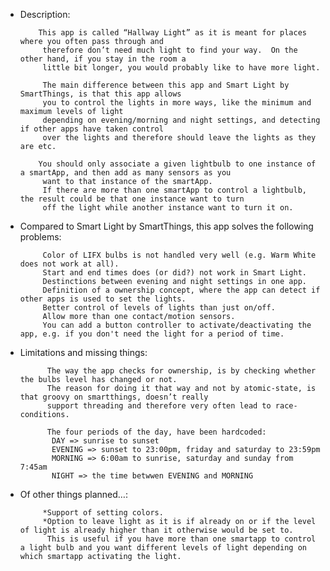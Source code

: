  *	Description:
 
            This app is called “Hallway Light” as it is meant for places where you often pass through and 
             therefore don’t need much light to find your way.  On the other hand, if you stay in the room a
             little bit longer, you would probably like to have more light.
             		
             The main difference between this app and Smart Light by SmartThings, is that this app allows
             you to control the lights in more ways, like the minimum and maximum levels of light
             depending on evening/morning and night settings, and detecting if other apps have taken control
             over the lights and therefore should leave the lights as they are etc.
             
            You should only associate a given lightbulb to one instance of a smartApp, and then add as many sensors as you
             want to that instance of the smartApp.
             If there are more than one smartApp to control a lightbulb, the result could be that one instance want to turn
             off the light while another instance want to turn it on.
             
 *	Compared to Smart Light by SmartThings, this app solves the following problems:
 
             Color of LIFX bulbs is not handled very well (e.g. Warm White does not work at all).
             Start and end times does (or did?) not work in Smart Light.
             Destinctions between evening and night settings in one app.
             Definition of a ownership concept, where the app can detect if other apps is used to set the lights.
             Better control of levels of lights than just on/off.
             Allow more than one contact/motion sensors.
             You can add a button controller to activate/deactivating the app, e.g. if you don't need the light for a period of time.

* Limitations and missing things:

            The way the app checks for ownership, is by checking whether the bulbs level has changed or not. 
            The reason for doing it that way and not by atomic-state, is that groovy on smartthings, doesn’t really
            support threading and therefore very often lead to race-conditions.
            
            The four periods of the day, have been hardcoded:
             DAY => sunrise to sunset
             EVENING => sunset to 23:00pm, friday and saturday to 23:59pm
             MORNING => 6:00am to sunrise, saturday and sunday from 7:45am
             NIGHT => the time betwwen EVENING and MORNING

 * Of other things planned…:

            *Support of setting colors.
            *Option to leave light as it is if already on or if the level of light is already higher than it otherwise would be set to. 
             This is useful if you have more than one smartapp to control a light bulb and you want different levels of light depending on which smartapp activating the light.
